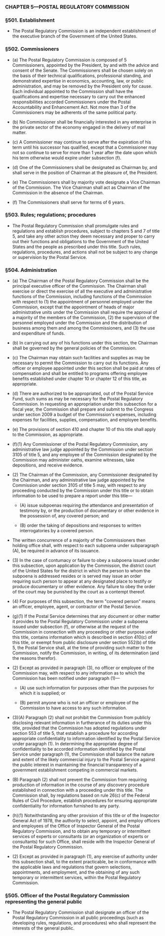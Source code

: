 ### **CHAPTER 5—POSTAL REGULATORY COMMISSION**

### §501. Establishment
* The Postal Regulatory Commission is an independent establishment of the executive branch of the Government of the United States.

### §502. Commissioners
* (a) The Postal Regulatory Commission is composed of 5 Commissioners, appointed by the President, by and with the advice and consent of the Senate. The Commissioners shall be chosen solely on the basis of their technical qualifications, professional standing, and demonstrated expertise in economics, accounting, law, or public administration, and may be removed by the President only for cause. Each individual appointed to the Commission shall have the qualifications and expertise necessary to carry out the enhanced responsibilities accorded Commissioners under the Postal Accountability and Enhancement Act. Not more than 3 of the Commissioners may be adherents of the same political party.

* (b) No Commissioner shall be financially interested in any enterprise in the private sector of the economy engaged in the delivery of mail matter.

* (c) A Commissioner may continue to serve after the expiration of his term until his successor has qualified, except that a Commissioner may not so continue to serve for more than 1 year after the date upon which his term otherwise would expire under subsection (f).

* (d) One of the Commissioners shall be designated as Chairman by, and shall serve in the position of Chairman at the pleasure of, the President.

* (e) The Commissioners shall by majority vote designate a Vice Chairman of the Commission. The Vice Chairman shall act as Chairman of the Commission in the absence of the Chairman.

* (f) The Commissioners shall serve for terms of 6 years.

### §503. Rules; regulations; procedures
* The Postal Regulatory Commission shall promulgate rules and regulations and establish procedures, subject to chapters 5 and 7 of title 5, and take any other action they deem necessary and proper to carry out their functions and obligations to the Government of the United States and the people as prescribed under this title. Such rules, regulations, procedures, and actions shall not be subject to any change or supervision by the Postal Service.

### §504. Administration
* (a) The Chairman of the Postal Regulatory Commission shall be the principal executive officer of the Commission. The Chairman shall exercise or direct the exercise of all the executive and administrative functions of the Commission, including functions of the Commission with respect to (1) the appointment of personnel employed under the Commission, except that the appointment of heads of major administrative units under the Commission shall require the approval of a majority of the members of the Commission, (2) the supervision of the personnel employed under the Commission and the distribution of business among them and among the Commissioners, and (3) the use and expenditure of funds.

* (b) In carrying out any of his functions under this section, the Chairman shall be governed by the general policies of the Commission.

* (c) The Chairman may obtain such facilities and supplies as may be necessary to permit the Commission to carry out its functions. Any officer or employee appointed under this section shall be paid at rates of compensation and shall be entitled to programs offering employee benefits established under chapter 10 or chapter 12 of this title, as appropriate.

* (d) There are authorized to be appropriated, out of the Postal Service Fund, such sums as may be necessary for the Postal Regulatory Commission. In requesting an appropriation under this subsection for a fiscal year, the Commission shall prepare and submit to the Congress under section 2009 a budget of the Commission's expenses, including expenses for facilities, supplies, compensation, and employee benefits.

* (e) The provisions of section 410 and chapter 10 of this title shall apply to the Commission, as appropriate.

* (f)(1) Any Commissioner of the Postal Regulatory Commission, any administrative law judge appointed by the Commission under section 3105 of title 5, and any employee of the Commission designated by the Commission may administer oaths, examine witnesses, take depositions, and receive evidence.

* (2) The Chairman of the Commission, any Commissioner designated by the Chairman, and any administrative law judge appointed by the Commission under section 3105 of title 5 may, with respect to any proceeding conducted by the Commission under this title or to obtain information to be used to prepare a report under this title—

  * (A) issue subpoenas requiring the attendance and presentation of testimony by, or the production of documentary or other evidence in the possession of, any covered person; and

  * (B) order the taking of depositions and responses to written interrogatories by a covered person.


* The written concurrence of a majority of the Commissioners then holding office shall, with respect to each subpoena under subparagraph (A), be required in advance of its issuance.

* (3) In the case of contumacy or failure to obey a subpoena issued under this subsection, upon application by the Commission, the district court of the United States for the district in which the person to whom the subpoena is addressed resides or is served may issue an order requiring such person to appear at any designated place to testify or produce documentary or other evidence. Any failure to obey the order of the court may be punished by the court as a contempt thereof.

* (4) For purposes of this subsection, the term "covered person" means an officer, employee, agent, or contractor of the Postal Service.

* (g)(1) If the Postal Service determines that any document or other matter it provides to the Postal Regulatory Commission under a subpoena issued under subsection (f), or otherwise at the request of the Commission in connection with any proceeding or other purpose under this title, contains information which is described in section 410(c) of this title, or exempt from public disclosure under section 552(b) of title 5, the Postal Service shall, at the time of providing such matter to the Commission, notify the Commission, in writing, of its determination (and the reasons therefor).

* (2) Except as provided in paragraph (3), no officer or employee of the Commission may, with respect to any information as to which the Commission has been notified under paragraph (1)—

  * (A) use such information for purposes other than the purposes for which it is supplied; or

  * (B) permit anyone who is not an officer or employee of the Commission to have access to any such information.


* (3)(A) Paragraph (2) shall not prohibit the Commission from publicly disclosing relevant information in furtherance of its duties under this title, provided that the Commission has adopted regulations under section 553 of title 5, that establish a procedure for according appropriate confidentiality to information identified by the Postal Service under paragraph (1). In determining the appropriate degree of confidentiality to be accorded information identified by the Postal Service under paragraph (1), the Commission shall balance the nature and extent of the likely commercial injury to the Postal Service against the public interest in maintaining the financial transparency of a government establishment competing in commercial markets.

* (B) Paragraph (2) shall not prevent the Commission from requiring production of information in the course of any discovery procedure established in connection with a proceeding under this title. The Commission shall, by regulations based on rule 26(c) of the Federal Rules of Civil Procedure, establish procedures for ensuring appropriate confidentiality for information furnished to any party.

* (h)(1) Notwithstanding any other provision of this title or of the Inspector General Act of 1978, the authority to select, appoint, and employ officers and employees of the Office of Inspector General of the Postal Regulatory Commission, and to obtain any temporary or intermittent services of experts or consultants (or an organization of experts or consultants) for such Office, shall reside with the Inspector General of the Postal Regulatory Commission.

* (2) Except as provided in paragraph (1), any exercise of authority under this subsection shall, to the extent practicable, be in conformance with the applicable laws and regulations that govern selections, appointments, and employment, and the obtaining of any such temporary or intermittent services, within the Postal Regulatory Commission.

### §505. Officer of the Postal Regulatory Commission representing the general public
* The Postal Regulatory Commission shall designate an officer of the Postal Regulatory Commission in all public proceedings (such as developing rules, regulations, and procedures) who shall represent the interests of the general public.